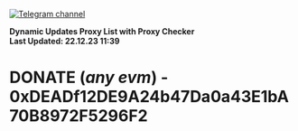[![Telegram channel](https://img.shields.io/endpoint?url=https://runkit.io/damiankrawczyk/telegram-badge/branches/master?url=https://t.me/n4z4v0d)](https://t.me/n4z4v0d) 

**Dynamic Updates Proxy List with Proxy Checker**  
**Last Updated: 22.12.23 11:39**

# DONATE (_any evm_) - 0xDEADf12DE9A24b47Da0a43E1bA70B8972F5296F2
